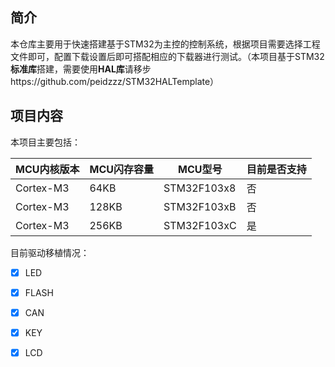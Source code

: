 ## 简介

本仓库主要用于快速搭建基于STM32为主控的控制系统，根据项目需要选择工程文件即可，配置下载设置后即可搭配相应的下载器进行测试。（本项目基于STM32**标准库**搭建，需要使用**HAL库**请移步https://github.com/peidzzz/STM32HALTemplate）



## 项目内容

本项目主要包括：

| MCU内核版本 | MCU闪存容量 | MCU型号     | 目前是否支持 |
| ----------- | ----------- | ----------- | ------------ |
| Cortex-M3   | 64KB        | STM32F103x8 | 否           |
| Cortex-M3   | 128KB       | STM32F103xB | 否           |
| Cortex-M3   | 256KB       | STM32F103xC | 是           |





目前驱动移植情况：

- [x] LED
- [x] FLASH
- [x] CAN
- [x] KEY

- [x] LCD

  